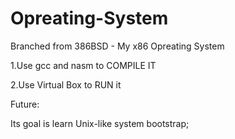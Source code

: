 # Opreating-System
Branched from 386BSD - My x86 Opreating System

1.Use gcc and nasm to COMPILE IT

2.Use Virtual Box to RUN it


Future:

Its goal is learn Unix-like system bootstrap;
